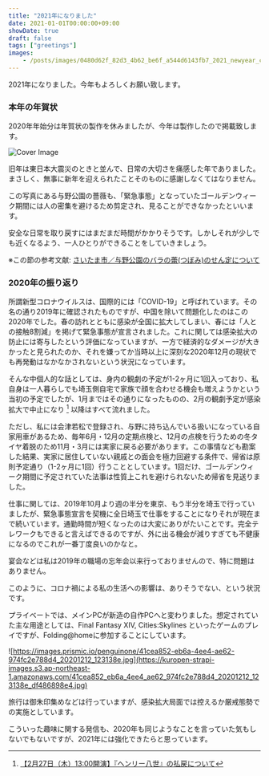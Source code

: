 ```yaml
---
title: "2021年になりました"
date: 2021-01-01T00:00:00+09:00
showDate: true
draft: false
tags: ["greetings"]
images:
    - /posts/images/0480d62f_82d3_4b62_be6f_a544d6143fb7_2021_newyear_card_d2b2b883dd.png
---
```

2021年になりました。今年もよろしくお願い致します。

### 本年の年賀状
2020年年始分は年賀状の製作を休みましたが、今年は製作したので掲載致します。

![Cover Image](/posts/images/0480d62f_82d3_4b62_be6f_a544d6143fb7_2021_newyear_card_d2b2b883dd.png)

旧年は東日本大震災のときと並んで、日常の大切さを痛感した年でありました。まさしく、無事に新年を迎えられたことそのものに感謝しなくてはなりません。

この写真にある与野公園の薔薇も、「緊急事態」となっていたゴールデンウィーク期間には人の密集を避けるため剪定され、見ることができなかったといいます。

安全な日常を取り戻すにはまだまだ時間がかかりそうです。しかしそれが少しでも近くなるよう、一人ひとりができることをしていきましょう。

※この節の参考文献: [さいたま市／与野公園のバラの蕾(つぼみ)のせん定について](https://www.city.saitama.jp/002/001/008/006/004/010/p072119.html)

### 2020年の振り返り
所謂新型コロナウイルスは、国際的には「COVID-19」と呼ばれています。その名の通り2019年に確認されたものですが、中国を除いて問題化したのはこの2020年でした。春の訪れとともに感染が全国に拡大してしまい、春には「人との接触8割減」を掲げて緊急事態が宣言されました。これに関しては感染拡大の防止には寄与したという評価になっていますが、一方で経済的なダメージが大きかったと見られたのか、それを嫌ってか当時以上に深刻な2020年12月の現状でも再発動はなかなかされないという状況になっています。

そんな中個人的な話としては、身内の観劇の予定が1-2ヶ月に1回入っており、私自身は一人暮らしでも埼玉側自宅で家族で顔を合わせる機会も増えようかという当初の予定でしたが、1月まではその通りになったものの、2月の観劇予定が感染拡大で中止になり [^1] 以降はすべて流れました。

ただし、私には会津若松で登録され、与野に持ち込んでいる扱いになっている自家用車があるため、毎年6月・12月の定期点検と、12月の点検を行うための冬タイヤ着脱のため11月・3月には実家に戻る必要があります。この事情なども勘案した結果、実家に居住していない親戚との面会を極力回避する条件で、帰省は原則予定通り（1-2ヶ月に1回）行うこととしています。1回だけ、ゴールデンウィーク期間に予定されていた法事は性質上これを避けられないため帰省を見送りました。

仕事に関しては、2019年10月より週の半分を東京、もう半分を埼玉で行っていましたが、緊急事態宣言を契機に全日埼玉で仕事をすることになりそれが現在まで続いています。通勤時間が短くなったのは大変にありがたいことです。完全テレワークもできると言えばできるのですが、外に出る機会が減りすぎても不健康になるのでこれが一番丁度良いのかなと。

宴会などは私は2019年の職場の忘年会以来行っておりませんので、特に問題はありません。

このように、コロナ禍による私の生活への影響は、ありそうでない、という状況です。

プライベートでは、メインPCが新造の自作PCへと変わりました。想定されていた主な用途としては、Final Fantasy XIV, Cities:Skylines といったゲームのプレイですが、Folding@homeに参加することにしています。

![https://images.prismic.io/penguinone/41cea852-eb6a-4ee4-ae62-974fc2e788d4_20201212_123138e.jpg](https://kuropen-strapi-images.s3.ap-northeast-1.amazonaws.com/41cea852_eb6a_4ee4_ae62_974fc2e788d4_20201212_123138e_df486898e4.jpg)

旅行は御朱印集めなどは行っていますが、感染拡大局面では控えるか厳戒態勢での実施としています。

こういった趣味に関する発信も、2020年も同じようなことを言っていた気もしないでもないですが、2021年には強化できたらと思っています。

[^1]:[【2月27日（木）13:00開演】『ヘンリー八世』の払戻について](https://www.saf.or.jp/information/detail/8938/)
